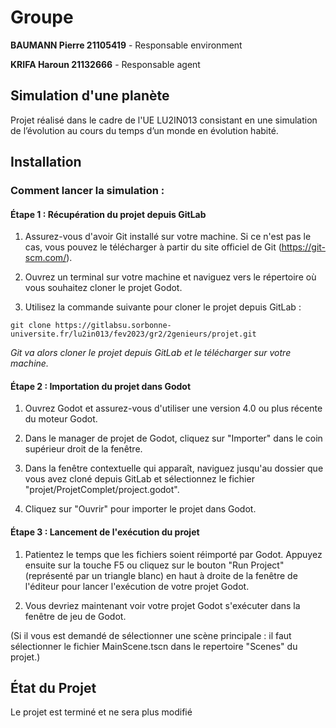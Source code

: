 # Groupe
**BAUMANN Pierre 21105419** - Responsable environment

**KRIFA Haroun 21132666** - Responsable agent


## Simulation d'une planète
Projet réalisé dans le cadre de l'UE LU2IN013 consistant en une simulation de l’évolution au cours du temps d’un monde en évolution habité.  

## Installation


### Comment lancer la simulation :


#### Étape 1 : Récupération du projet depuis GitLab

1. Assurez-vous d'avoir Git installé sur votre machine. Si ce n'est pas le cas, vous pouvez le télécharger à partir du site officiel de Git (https://git-scm.com/).

2. Ouvrez un terminal sur votre machine et naviguez vers le répertoire où vous souhaitez cloner le projet Godot.

3. Utilisez la commande suivante pour cloner le projet depuis GitLab :

```
git clone https://gitlabsu.sorbonne-universite.fr/lu2in013/fev2023/gr2/2genieurs/projet.git
```
_Git va alors cloner le projet depuis GitLab et le télécharger sur votre machine._





#### Étape 2 : Importation du projet dans Godot

1. Ouvrez Godot et assurez-vous d'utiliser une version 4.0 ou plus récente du moteur Godot.

2. Dans le manager de projet de Godot, cliquez sur "Importer" dans le coin supérieur droit de la fenêtre.

3. Dans la fenêtre contextuelle qui apparaît, naviguez jusqu'au dossier que vous avez cloné depuis GitLab et sélectionnez le fichier "projet/ProjetComplet/project.godot".

4. Cliquez sur "Ouvrir" pour importer le projet dans Godot.




#### Étape 3 : Lancement de l'exécution du projet


1. Patientez le temps que les fichiers soient réimporté par Godot. Appuyez ensuite sur la touche F5 ou cliquez sur le bouton "Run Project" (représenté par un triangle blanc) en haut à droite de la fenêtre de l'éditeur pour lancer l'exécution de votre projet Godot.

2. Vous devriez maintenant voir votre projet Godot s'exécuter dans la fenêtre de jeu de Godot.

(Si il vous est demandé de sélectionner une scène principale : il faut sélectionner le fichier MainScene.tscn dans le repertoire "Scenes" du projet.)

## État du Projet
Le projet est terminé et ne sera plus modifié
